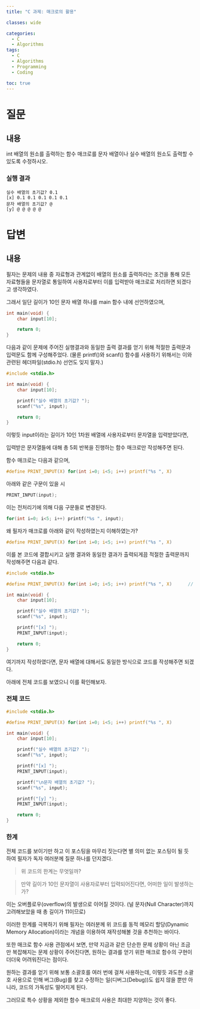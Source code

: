 ```yaml
---
title: "C 과제: 매크로의 활용"

classes: wide

categories:
  - C
  - Algorithms
tags:
  - C
  - Algorithms
  - Programming
  - Coding

toc: true
---
```


# 질문

## 내용

int 배열의 원소를 출력하는 함수 매크로를 문자 배열이나 실수 배열의 원소도 출력할 수 있도록 수정하시오.

### 실행 결과

```shell
실수 배열의 초기값? 0.1
[x] 0.1 0.1 0.1 0.1 0.1
문자 배열의 초기값? @
[y] @ @ @ @ @
```

# 답변

## 내용

필자는 문제의 내용 중 자료형과 관계없이 배열의 원소를 출력하라는 조건을 통해 모든 자료형들을 문자열로 통일하여 사용자로부터 이를 입력받아 매크로로 처리하면 되겠다고 생각하였다.

그래서 일단 길이가 10인 문자 배열 하나를 main 함수 내에 선언하였으며,

```c
int main(void) {
    char input[10];

    return 0;
}
```

다음과 같이 문제에 주어진 실행결과와 동일한 출력 결과를 얻기 위해 적절한 출력문과 입력문도 함께 구성해주었다.
(물론 printf()와 scanf() 함수를 사용하기 위해서는 이와 관련된 헤더파일(stdio.h) 선언도 잊지 말자.)

```c
#include <stdio.h>

int main(void) {
    char input[10];

    printf("실수 배열의 초기값? ");
    scanf("%s", input);

    return 0;
}
```

이렇듯 input이라는 길이가 10인 1차원 배열에 사용자로부터 문자열을 입력받았다면,

입력받은 문자열들에 대해 총 5회 반복을 진행하는 함수 매크로만 작성해주면 된다.

함수 매크로는 다음과 같으며,

```c
#define PRINT_INPUT(X) for(int i=0; i<5; i++) printf("%s ", X) 
```

아래와 같은 구문이 있을 시

```c
PRINT_INPUT(input);
```

이는 전처리기에 의해 다음 구문들로 변경된다.

```c
for(int i=0; i<5; i++) printf("%s ", input);
```

왜 필자가 매크로를 아래와 같이 작성하였는지 이해하였는가?

```c
#define PRINT_INPUT(X) for(int i=0; i<5; i++) printf("%s ", X)
```

이를 본 코드에 결합시키고 실행 결과와 동일한 결과가 출력되게끔 적절한 출력문까지 작성해주면 다음과 같다.

```c
#include <stdio.h>

#define PRINT_INPUT(X) for(int i=0; i<5; i++) printf("%s ", X)      // 총 5회의 출력을 위한 매크로

int main(void) {
    char input[10];

    printf("실수 배열의 초기값? ");
    scanf("%s", input);

    printf("[x] ");
    PRINT_INPUT(input);

    return 0;
}
```

여기까지 작성하였다면, 문자 배열에 대해서도 동일한 방식으로 코드를 작성해주면 되겠다.

아래에 전체 코드를 보였으니 이를 확인해보자.


### 전체 코드

```c
#include <stdio.h>

#define PRINT_INPUT(X) for(int i=0; i<5; i++) printf("%s ", X)

int main(void) {
    char input[10];

    printf("실수 배열의 초기값? ");
    scanf("%s", input);

    printf("[x] ");
    PRINT_INPUT(input);

    printf("\n문자 배열의 초기값? ");
    scanf("%s", input);

    printf("[y] ");
    PRINT_INPUT(input);

    return 0;
}
```

### 한계

전체 코드를 보이기만 하고 이 포스팅을 마무리 짓는다면 별 의미 없는 포스팅이 될 듯 하여 필자가 독자 여러분께 질문 하나를 던지겠다.

> 위 코드의 한계는 무엇일까?

> 만약 길이가 10인 문자열이 사용자로부터 입력되어진다면, 어떠한 일이 발생하는가? 

이는 오버플로우(overflow)의 발생으로 이어질 것이다.
(널 문자(Null Character)까지 고려해보았을 때 총 길이가 11이므로)

이러한 한계를 극복하기 위해 필자는 여러분께 위 코드를 동적 메모리 할당(Dynamic Memory Allocation)이라는 개념을 이용하여 재작성해볼 것을 추천하는 바이다.

또한 매크로 함수 사용 관점에서 보면, 만약 지금과 같은 단순한 문제 상황이 아닌 조금만 복잡해지는 문제 상황이 주어진다면, 원하는 결과를 얻기 위한 매크로 함수의 구현이 더더욱 어려워진다는 점이다.

원하는 결과를 얻기 위해 보통 소괄호를 여러 번에 걸쳐 사용하는데, 이렇듯 과도한 소괄호 사용으로 인해 버그(Bug)를 찾고 수정하는 일(디버그(Debug))도 쉽지 않을 뿐만 아니라, 코드의 가독성도 떨어지게 된다.

그러므로 특수 상황을 제외한 함수 매크로의 사용은 최대한 지양하는 것이 좋다.


